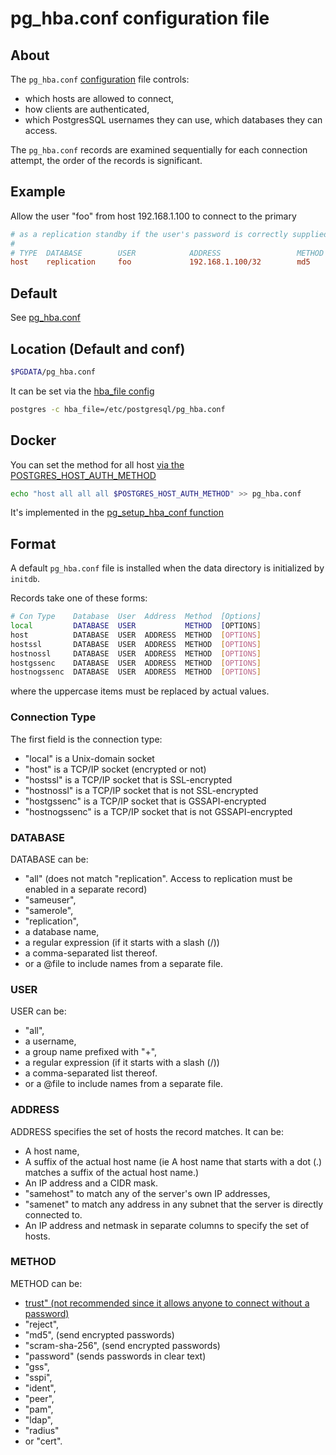 # pg_hba.conf configuration file

## About

The `pg_hba.conf` [configuration](postgres-conf.md) file controls:

* which hosts are allowed to connect,
* how clients are authenticated,
* which PostgresSQL usernames they can use, which databases they can access.

The `pg_hba.conf` records are examined sequentially for each connection attempt,
the order of the records is significant.



## Example

Allow the user "foo" from host 192.168.1.100 to connect to the primary

```ini
# as a replication standby if the user's password is correctly supplied.
#
# TYPE  DATABASE        USER            ADDRESS                 METHOD
host    replication     foo             192.168.1.100/32        md5
```

## Default

See [pg_hba.conf](../../resources/postgres/conf/pg_hba.conf)

## Location (Default and conf)

```bash
$PGDATA/pg_hba.conf
```
It can be set via the [hba_file config](https://www.postgresql.org/docs/current/runtime-config-file-locations.html) 
```bash
postgres -c hba_file=/etc/postgresql/pg_hba.conf
```

## Docker

You can set the method for all
host [via the POSTGRES_HOST_AUTH_METHOD](https://github.com/docker-library/docs/blob/master/postgres/README.md#postgres_host_auth_method)

```bash
echo "host all all all $POSTGRES_HOST_AUTH_METHOD" >> pg_hba.conf
```

It's implemented in the [pg_setup_hba_conf function](https://github.com/docker-library/postgres/blob/d08757ccb56ee047efd76c41dbc148e2e2c4f68f/16/bookworm/docker-entrypoint.sh#L241)

## Format

A default `pg_hba.conf` file is installed when the data directory is initialized
by `initdb`.

Records take one of these forms:

```bash
# Con Type    Database  User  Address  Method  [Options]
local         DATABASE  USER           METHOD  [OPTIONS]
host          DATABASE  USER  ADDRESS  METHOD  [OPTIONS]
hostssl       DATABASE  USER  ADDRESS  METHOD  [OPTIONS]
hostnossl     DATABASE  USER  ADDRESS  METHOD  [OPTIONS]
hostgssenc    DATABASE  USER  ADDRESS  METHOD  [OPTIONS]
hostnogssenc  DATABASE  USER  ADDRESS  METHOD  [OPTIONS]
```

where the uppercase items must be replaced by actual values.

### Connection Type

The first field is the connection type:

- "local" is a Unix-domain socket
- "host" is a TCP/IP socket (encrypted or not)
- "hostssl" is a TCP/IP socket that is SSL-encrypted
- "hostnossl" is a TCP/IP socket that is not SSL-encrypted
- "hostgssenc" is a TCP/IP socket that is GSSAPI-encrypted
- "hostnogssenc" is a TCP/IP socket that is not GSSAPI-encrypted

### DATABASE

DATABASE can be:
* "all" (does not match "replication". Access to replication must be enabled in a separate record)
* "sameuser",
* "samerole",
* "replication",
* a database name,
* a regular expression (if it starts with a slash (/))
* a comma-separated list thereof.
* or a @file to include names from a separate file.

### USER

USER can be:

* "all",
* a username,
* a group name prefixed with "+",
* a regular expression (if it starts with a slash (/))
* a comma-separated list thereof.
* or a @file to include names from a separate file.

### ADDRESS

ADDRESS specifies the set of hosts the record matches. It can be:

* A host name,
* A suffix of the actual host name (ie A host name that starts with a dot (.) matches a suffix of the actual host name.)
* An IP address and a CIDR mask. 
* "samehost" to match any of the server's own IP addresses,
* "samenet" to match any address in any subnet that the server is directly connected to.
* An IP address and netmask in separate columns to specify the set of hosts. 

### METHOD 

METHOD can be:
* [trust" (not recommended since it allows anyone to connect without a password)](https://www.postgresql.org/docs/14/auth-trust.html)
* "reject", 
* "md5", (send encrypted passwords)
* "scram-sha-256", (send encrypted passwords)
* "password" (sends passwords in clear text)
* "gss", 
* "sspi", 
* "ident", 
* "peer", 
* "pam", 
* "ldap", 
* "radius" 
* or "cert".

